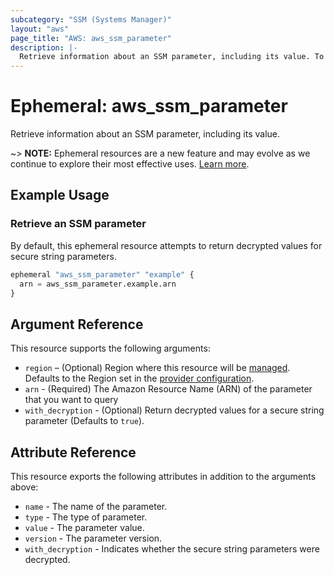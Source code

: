 ```yaml
---
subcategory: "SSM (Systems Manager)"
layout: "aws"
page_title: "AWS: aws_ssm_parameter"
description: |-
  Retrieve information about an SSM parameter, including its value. To retrieve parameter metadata, see the `aws_ssm_parameter` data source.
---
```


# Ephemeral: aws_ssm_parameter

Retrieve information about an SSM parameter, including its value.

~> **NOTE:** Ephemeral resources are a new feature and may evolve as we continue to explore their most effective uses. [Learn more](https://developer.hashicorp.com/terraform/language/v1.10.x/resources/ephemeral).

## Example Usage

### Retrieve an SSM parameter

By default, this ephemeral resource attempts to return decrypted values for secure string parameters.

```terraform
ephemeral "aws_ssm_parameter" "example" {
  arn = aws_ssm_parameter.example.arn
}
```

## Argument Reference

This resource supports the following arguments:

* `region` – (Optional) Region where this resource will be [managed](https://docs.aws.amazon.com/general/latest/gr/rande.html#regional-endpoints). Defaults to the Region set in the [provider configuration](https://registry.terraform.io/providers/hashicorp/aws/latest/docs#aws-configuration-reference).
* `arn` - (Required) The Amazon Resource Name (ARN) of the parameter that you want to query
* `with_decryption` - (Optional) Return decrypted values for a secure string parameter (Defaults to `true`).

## Attribute Reference

This resource exports the following attributes in addition to the arguments above:

* `name` - The name of the parameter.
* `type` - The type of parameter.
* `value` - The parameter value.
* `version` - The parameter version.
* `with_decryption` - Indicates whether the secure string parameters were decrypted.
